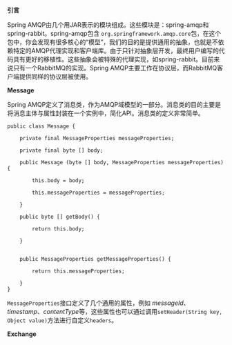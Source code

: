 **引言**

Spring AMQP由几个用JAR表示的模块组成。这些模块是：spring-amqp和spring-rabbit。spring-amqp包含 `org.springframework.amqp.core`包，在这个包中，你会发现有很多核心的“模型”，我们的目的是提供通用的抽象，也就是不依赖特定的AMQP代理实现和客户端库。由于只针对抽象层开发，最终用户编写的代码具有更好的移植性。这些抽象会被特殊的代理实现，如spring-rabbit。目前来说只有一个RabbitMQ的实现。Spring AMQP主要工作在协议层，而RabbitMQ客户端提供同样的协议层被使用。

**Message**

Spring AMQP定义了消息类，作为AMQP域模型的一部分。消息类的目的主要是将消息主体与属性封装在一个实例中，简化API。消息类的定义非常简单。

```
public class Message {

	private final MessageProperties messageProperties;
	
	private final byte [] body;
	
	public Message (byte [] body, MessageProperties messageProperties) {
	
		this.body = body;
		
		this.messageProperties = messageProperties;
	
	}

	public byte [] getBody() {
	
		return this.body;
	
	}  
	
	
	public MessageProperties getMessageProperties() {
	
		return this.messageProperties;
	
	}
}
```

`MessageProperties`接口定义了几个通用的属性，例如 *messageId*、*timestamp*、*contentType*等，这些属性也可以通过调用`setHeader(String key, Object value)`方法进行自定义`headers`。  

**Exchange**  

